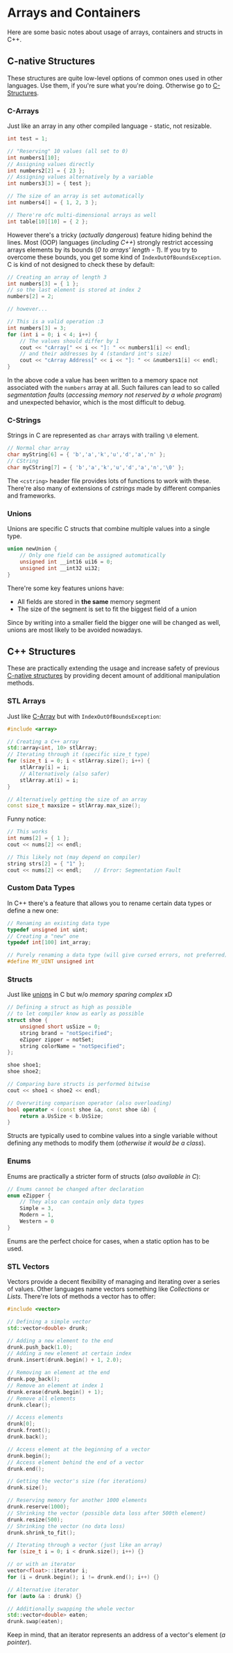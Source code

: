 # Arrays and Containers

Here are some basic notes about usage of arrays, containers and structs in C++.

## C-native Structures

These structures are quite low-level options of common ones used in other languages.
Use them, if you're sure what you're doing. Otherwise go to [C-Structures](#c-structures).

### C-Arrays

Just like an array in any other compiled language - static, not resizable.

```c
int test = 1;

// "Reserving" 10 values (all set to 0)
int numbers1[10];
// Assigning values directly
int numbers2[2] = { 23 };
// Assigning values alternatively by a variable
int numbers3[3] = { test };

// The size of an array is set automatically
int numbers4[] = { 1, 2, 3 };

// There're ofc multi-dimensional arrays as well
int table[10][10] = { 2 };
```

However there's a tricky (_actually dangerous_) feature hiding behind the lines. 
Most (OOP) languages (_including C++_) strongly restrict accessing arrays elements by its bounds (_0 to arrays' length - 1_). If you try to overcome these bounds, you get some kind of `IndexOutOfBoundsException`. C is kind of not designed to check these by default:

```c
// Creating an array of length 3
int numbers[3] = { 1 };
// so the last element is stored at index 2
numbers[2] = 2;

// however...

// This is a valid operation :3
int numbers[3] = 3;
for (int i = 0; i < 4; i++) {
    // The values should differ by 1
    cout << "cArray[" << i << "]: " << numbers1[i] << endl;
    // and their addresses by 4 (standard int's size)
    cout << "cArray Address[" << i << "]: " << &numbers1[i] << endl;
}
```

In the above code a value has been written to a memory space not associated with the `numbers` array at all.
Such failures can lead to so called _segmentation faults_ (_accessing memory not reserved by a whole program_) and unexpected behavior, which is the most difficult to debug.

### C-Strings

Strings in C are represented as `char` arrays with trailing `\0` element.

```c
// Normal char array
char myString[6] = { 'b','a','k','u','d','a','n' };
// CString
char myCString[7] = { 'b','a','k','u','d','a','n','\0' };
```

The `<cstring>` header file provides lots of functions to work with these.
There're also many of extensions of _cstrings_ made by different companies and frameworks.

### Unions

Unions are specific C structs that combine multiple values into a single type.

```c
union newUnion {
    // Only one field can be assigned automatically
    unsigned int __int16 ui16 = 0;
    unsigned int __int32 ui32;
}
```

There're some key features unions have:
- All fields are stored in **the same** memory segment
- The size of the segment is set to fit the biggest field of a union

Since by writing into a smaller field the bigger one will be changed as well, unions are most likely to be avoided nowadays.

## C++ Structures

These are practically extending the usage and increase safety of previous [C-native structures](#c-native-structures) by providing decent amount of additional manipulation methods.

### STL Arrays

Just like [C-Array](#c-arrays) but with `IndexOutOfBoundsException`:

```c++
#include <array>

// Creating a C++ array
std::array<int, 10> stlArray;
// Iterating through it (specific size_t type)
for (size_t i = 0; i < stlArray.size(); i++) {
    stlArray[i] = i;
    // Alternatively (also safer)
    stlArray.at(i) = i;
}

// Alternatively getting the size of an array
const size_t maxsize = stlArray.max_size();
```

Funny notice:
```c++
// This works
int nums[2] = { 1 };
cout << nums[2] << endl;

// This likely not (may depend on compiler)
string strs[2] = { "1" };
cout << nums[2] << endl;    // Error: Segmentation Fault
```

### Custom Data Types

In C++ there's a feature that allows you to rename certain data types or define a new one:

```c++
// Renaming an existing data type
typedef unsigned int uint;
// Creating a "new" one
typedef int[100] int_array;

// Purely renaming a data type (will give cursed errors, not preferred)
#define MY_UINT unsigned int
```

### Structs

Just like [unions](#unions) in C but w/o _memory sparing complex_ xD

```c++
// Defining a struct as high as possible
// to let compiler know as early as possible
struct shoe {
    unsigned short usSize = 0;
    string brand = "notSpecified";
    eZipper zipper = notSet;
    string colorName = "notSpecified";
};

shoe shoe1;
shoe shoe2;

// Comparing bare structs is performed bitwise
cout << shoe1 < shoe2 << endl;

// Overwriting comparison operator (also overloading)
bool operator < (const shoe &a, const shoe &b) {
    return a.UsSize < b.UsSize;
}
```

Structs are typically used to combine values into a single variable without defining any methods to modify them (_otherwise it would be a class_).

### Enums

Enums are practically a stricter form of structs (_also available in C_):

```c++
// Enums cannot be changed after declaration
enum eZipper {
    // They also can contain only data types
    Simple = 3,
    Modern = 1,
    Western = 0
}
```

Enums are the perfect choice for cases, when a static option has to be used.

### STL Vectors

Vectors provide a decent flexibility of managing and iterating over a series of values.
Other languages name vectors something like _Collections_ or _Lists_.
There're lots of methods a vector has to offer:

```c++
#include <vector>

// Defining a simple vector
std::vector<double> drunk;

// Adding a new element to the end
drunk.push_back(1.0);
// Adding a new element at certain index
drunk.insert(drunk.begin() + 1, 2.0);

// Removing an element at the end
drunk.pop_back();
// Remove an element at index 1
drunk.erase(drunk.begin() + 1);
// Remove all elements
drunk.clear();

// Access elements
drunk[0];
drunk.front();
drunk.back();

// Access element at the beginning of a vector
drunk.begin();
// Access element behind the end of a vector
drunk.end();

// Getting the vector's size (for iterations)
drunk.size();

// Reserving memory for another 1000 elements
drunk.reserve(1000);
// Shrinking the vector (possible data loss after 500th element)
drunk.resize(500);
// Shrinking the vector (no data loss)
drunk.shrink_to_fit();

// Iterating through a vector (just like an array)
for (size_t i = 0; i < drunk.size(); i++) {}

// or with an iterator
vector<float>::iterator i;
for (i = drunk.begin(); i != drunk.end(); i++) {}

// Alternative iterator
for (auto &a : drunk) {}

// Additionally swapping the whole vector
std::vector<double> eaten;
drunk.swap(eaten);
```

Keep in mind, that an iterator represents an address of a vector's element (_a pointer_).